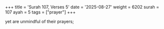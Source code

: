 +++
title = 'Surah 107, Verses 5'
date = '2025-08-27'
weight = 6202
surah = 107
ayah = 5
tags = ["prayer"]
+++

yet are unmindful of their prayers;